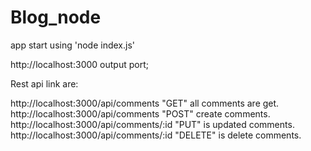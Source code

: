 # Blog_node
app start using 'node index.js'

http://localhost:3000 output port;

Rest api link are:

 http://localhost:3000/api/comments "GET" all comments are get.
 http://localhost:3000/api/comments "POST" create comments.
 http://localhost:3000/api/comments/:id "PUT" is updated comments.
 http://localhost:3000/api/comments/:id "DELETE" is delete comments.
